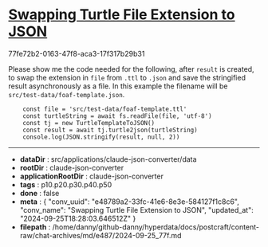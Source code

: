 # [Swapping Turtle File Extension to JSON](https://claude.ai/chat/e48789a2-33fc-41e6-8e3e-584127f1c8c6)

77fe72b2-0163-47f8-aca3-17f317b29b31

Please show me the code needed for the following, after `result` is created, to swap the extension in `file` from `.ttl` to `.json` and save the stringified result asynchronously as a file. In this example the filename will be `src/test-data/foaf-template.json`.
```
    const file = 'src/test-data/foaf-template.ttl'
    const turtleString = await fs.readFile(file, 'utf-8')
    const tj = new TurtleTemplateToJSON()
    const result = await tj.turtle2json(turtleString)
    console.log(JSON.stringify(result, null, 2))
```

---

* **dataDir** : src/applications/claude-json-converter/data
* **rootDir** : claude-json-converter
* **applicationRootDir** : claude-json-converter
* **tags** : p10.p20.p30.p40.p50
* **done** : false
* **meta** : {
  "conv_uuid": "e48789a2-33fc-41e6-8e3e-584127f1c8c6",
  "conv_name": "Swapping Turtle File Extension to JSON",
  "updated_at": "2024-09-25T18:28:03.646512Z"
}
* **filepath** : /home/danny/github-danny/hyperdata/docs/postcraft/content-raw/chat-archives/md/e487/2024-09-25_77f.md